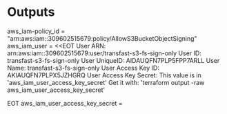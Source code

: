 # Outputs

aws_iam-policy_id = "arn:aws:iam::309602515679:policy/AllowS3BucketObjectSigning"
aws_iam_user = <<EOT
User ARN: arn:aws:iam::309602515679:user/transfast-s3-fs-sign-only
User ID: transfast-s3-fs-sign-only
User UniqueID: AIDAUQFN7PLP5FPP7ARLL
User Name: transfast-s3-fs-sign-only
User Access Key ID: AKIAUQFN7PLPX5JZHGRQ
User Access Key Secret: This value is in 'aws_iam_user_access_key_secret'
Get it with: 'terraform output -raw aws_iam_user_access_key_secret'

EOT
aws_iam_user_access_key_secret = <sensitive>
